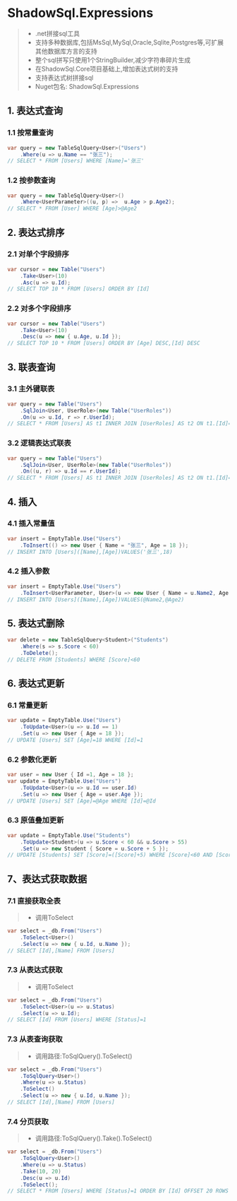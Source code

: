 # ShadowSql.Expressions
>* .net拼接sql工具
>* 支持多种数据库,包括MsSql,MySql,Oracle,Sqlite,Postgres等,可扩展其他数据库方言的支持
>* 整个sql拼写只使用1个StringBuilder,减少字符串碎片生成
>* 在ShadowSql.Core项目基础上,增加表达式树的支持
>* 支持表达式树拼接sql
>* Nuget包名: ShadowSql.Expressions

## 1. 表达式查询
### 1.1 按常量查询
~~~csharp
var query = new TableSqlQuery<User>("Users")
    .Where(u => u.Name == "张三");
// SELECT * FROM [Users] WHERE [Name]='张三'
~~~

### 1.2 按参数查询
~~~csharp
var query = new TableSqlQuery<User>()
    .Where<UserParameter>((u, p) =>  u.Age > p.Age2);
// SELECT * FROM [User] WHERE [Age]>@Age2
~~~

## 2. 表达式排序
### 2.1 对单个字段排序
~~~csharp
var cursor = new Table("Users")
    .Take<User>(10)
    .Asc(u => u.Id);
// SELECT TOP 10 * FROM [Users] ORDER BY [Id]
~~~

### 2.2 对多个字段排序
~~~csharp
var cursor = new Table("Users")
    .Take<User>(10)
    .Desc(u => new { u.Age, u.Id });
// SELECT TOP 10 * FROM [Users] ORDER BY [Age] DESC,[Id] DESC
~~~

## 3. 联表查询
### 3.1 主外键联表
~~~csharp
var query = new Table("Users")
    .SqlJoin<User, UserRole>(new Table("UserRoles"))
    .On(u => u.Id, r => r.UserId);
// SELECT * FROM [Users] AS t1 INNER JOIN [UserRoles] AS t2 ON t1.[Id]=t2.[UserId]
~~~

### 3.2 逻辑表达式联表
~~~csharp
var query = new Table("Users")
    .SqlJoin<User, UserRole>(new Table("UserRoles"))
    .On((u, r) => u.Id == r.UserId);
// SELECT * FROM [Users] AS t1 INNER JOIN [UserRoles] AS t2 ON t1.[Id]=t2.[UserId]
~~~

## 4. 插入
### 4.1 插入常量值 
~~~csharp
var insert = EmptyTable.Use("Users")
    .ToInsert(() => new User { Name = "张三", Age = 18 });
// INSERT INTO [Users]([Name],[Age])VALUES('张三',18)
~~~

### 4.2 插入参数
~~~csharp
var insert = EmptyTable.Use("Users")
    .ToInsert<UserParameter, User>(u => new User { Name = u.Name2, Age = u.Age2 });
// INSERT INTO [Users]([Name],[Age])VALUES(@Name2,@Age2)
~~~

## 5. 表达式删除
~~~csharp
var delete = new TableSqlQuery<Student>("Students")
    .Where(s => s.Score < 60)
    .ToDelete();
// DELETE FROM [Students] WHERE [Score]<60
~~~

## 6. 表达式更新
### 6.1 常量更新
~~~csharp
var update = EmptyTable.Use("Users")
    .ToUpdate<User>(u => u.Id == 1)
    .Set(u => new User { Age = 18 });
// UPDATE [Users] SET [Age]=18 WHERE [Id]=1
~~~

### 6.2 参数化更新
~~~csharp
var user = new User { Id =1, Age = 18 };
var update = EmptyTable.Use("Users")
    .ToUpdate<User>(u => u.Id == user.Id)
    .Set(u => new User { Age = user.Age });
// UPDATE [Users] SET [Age]=@Age WHERE [Id]=@Id
~~~

### 6.3 原值叠加更新
~~~csharp
var update = EmptyTable.Use("Students")
    .ToUpdate<Student>(u => u.Score < 60 && u.Score > 55)
    .Set(u => new Student { Score = u.Score + 5 });
// UPDATE [Students] SET [Score]=([Score]+5) WHERE [Score]<60 AND [Score]>55
~~~

## 7、表达式获取数据
### 7.1 直接获取全表
>* 调用ToSelect
~~~csharp
var select = _db.From("Users")
    .ToSelect<User>()
    .Select(u => new { u.Id, u.Name });
// SELECT [Id],[Name] FROM [Users]
~~~

### 7.3 从表达式获取
>* 调用ToSelect
~~~csharp
var select = _db.From("Users")
    .ToSelect<User>(u => u.Status)
    .Select(u => u.Id);
// SELECT [Id] FROM [Users] WHERE [Status]=1
~~~

### 7.3 从表查询获取
>* 调用路径:ToSqlQuery().ToSelect()
~~~csharp
var select = _db.From("Users")
    .ToSqlQuery<User>()
    .Where(u => u.Status)
    .ToSelect()
    .Select(u => new { u.Id, u.Name });
// SELECT [Id],[Name] FROM [Users]
~~~

### 7.4 分页获取
>* 调用路径:ToSqlQuery().Take().ToSelect()
~~~csharp
var select = _db.From("Users")
    .ToSqlQuery<User>()
    .Where(u => u.Status)
    .Take(10, 20)
    .Desc(u => u.Id)
    .ToSelect();
// SELECT * FROM [Users] WHERE [Status]=1 ORDER BY [Id] OFFSET 20 ROWS FETCH NEXT 10 ROWS ONLY
~~~